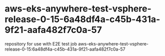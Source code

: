 # aws-eks-anywhere-test-vsphere-release-0-15-6a48df4a-c45b-431a-9f21-aafa482f7c0a-57
repository for use with E2E test job aws-eks-anywhere-test-vsphere-release-0-15:6a48df4a-c45b-431a-9f21-aafa482f7c0a-57
